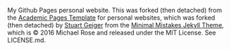My Github Pages personal website. This was forked (then detached) from the [Academic Pages Template](https://github.com/academicpages/academicpages.github.io) for personal websites, which was forked (then detached) by [Stuart Geiger](https://github.com/staeiou) from the [Minimal Mistakes Jekyll Theme](https://mmistakes.github.io/minimal-mistakes/), which is © 2016 Michael Rose and released under the MIT License. See LICENSE.md.
